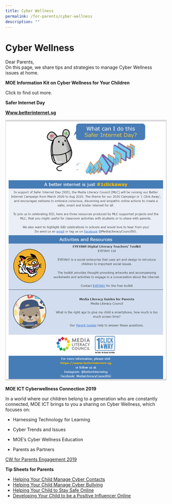 ```yaml
---
title: Cyber Wellness
permalink: /for-parents/cyber-wellness
description: ""
---
```

# Cyber Wellness

  
Dear Parents,  
On this page, we share tips and strategies to manage Cyber Wellness issues at home.


**MOE Information Kit on Cyber Wellness for Your Children**

Click [](/files/cyber-wellness-for-your-child.pdf)to find out more.

**Safer Internet Day**


**[Www.betterinternet.sg](https://www.betterinternet.sg/)**

![](/images/MRL.png)


**MOE ICT Cyberwellness Connection 2019** 


In a world where our children belong to a generation who are constantly connected, MOE ICT brings to you a sharing on Cyber Wellness, which focuses on:  
  

*   Harnessing Technology for Learning

*   Cyber Trends and Issues

*   MOE’s Cyber Wellness Education

*   Parents as Partners

[CW for Parents Engagement 2019](/files/CW%20for%20Parents%20Engagement%202019.pdf)

**Tip Sheets for Parents**

* [Helping Your Child Manage Cyber Contacts](/files/01%20Helping%20Your%20Child%20Manage%20Cyber%20Contacts.pdf)
* [Helping Your Child Manage Cyber Bullying](/files/02%20Helping%20Your%20Child%20Manage%20Cyber%20Bullying.pdf)
* [Helping Your Child to Stay Safe Online](/files/03%20Helping%20Your%20Child%20to%20Stay%20Safe%20Online.pdf)
* [Developing Your Child to be a Positive Influencer Online](/files/2018%20T1%20Parents%20Tip%20Sheet_pdf.pdf)


